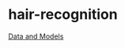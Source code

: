 # hair-recognition

[Data and Models](https://drive.google.com/drive/folders/1OoJfGPFGDnwAhP2pph9ujZrycrLQVxTx?usp=sharing)
